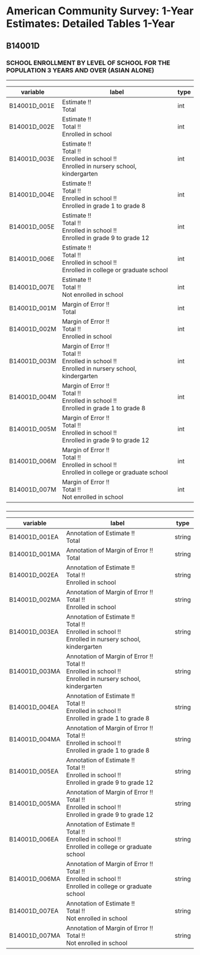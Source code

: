 # American Community Survey: 1-Year Estimates: Detailed Tables 1-Year

## B14001D

### SCHOOL ENROLLMENT BY LEVEL OF SCHOOL FOR THE POPULATION 3 YEARS AND OVER (ASIAN ALONE)

___

| variable | label | type |
| ----- | ----- | ----- |
| B14001D_001E | Estimate !!<br>Total | int |
| B14001D_002E | Estimate !!<br>Total !!<br>Enrolled in school | int |
| B14001D_003E | Estimate !!<br>Total !!<br>Enrolled in school !!<br>Enrolled in nursery school, kindergarten | int |
| B14001D_004E | Estimate !!<br>Total !!<br>Enrolled in school !!<br>Enrolled in grade 1 to grade 8 | int |
| B14001D_005E | Estimate !!<br>Total !!<br>Enrolled in school !!<br>Enrolled in grade 9 to grade 12 | int |
| B14001D_006E | Estimate !!<br>Total !!<br>Enrolled in school !!<br>Enrolled in college or graduate school | int |
| B14001D_007E | Estimate !!<br>Total !!<br>Not enrolled in school | int |
| B14001D_001M | Margin of Error !!<br>Total | int |
| B14001D_002M | Margin of Error !!<br>Total !!<br>Enrolled in school | int |
| B14001D_003M | Margin of Error !!<br>Total !!<br>Enrolled in school !!<br>Enrolled in nursery school, kindergarten | int |
| B14001D_004M | Margin of Error !!<br>Total !!<br>Enrolled in school !!<br>Enrolled in grade 1 to grade 8 | int |
| B14001D_005M | Margin of Error !!<br>Total !!<br>Enrolled in school !!<br>Enrolled in grade 9 to grade 12 | int |
| B14001D_006M | Margin of Error !!<br>Total !!<br>Enrolled in school !!<br>Enrolled in college or graduate school | int |
| B14001D_007M | Margin of Error !!<br>Total !!<br>Not enrolled in school | int |
### 

___

| variable | label | type |
| ----- | ----- | ----- |
| B14001D_001EA | Annotation of Estimate !!<br>Total | string |
| B14001D_001MA | Annotation of Margin of Error !!<br>Total | string |
| B14001D_002EA | Annotation of Estimate !!<br>Total !!<br>Enrolled in school | string |
| B14001D_002MA | Annotation of Margin of Error !!<br>Total !!<br>Enrolled in school | string |
| B14001D_003EA | Annotation of Estimate !!<br>Total !!<br>Enrolled in school !!<br>Enrolled in nursery school, kindergarten | string |
| B14001D_003MA | Annotation of Margin of Error !!<br>Total !!<br>Enrolled in school !!<br>Enrolled in nursery school, kindergarten | string |
| B14001D_004EA | Annotation of Estimate !!<br>Total !!<br>Enrolled in school !!<br>Enrolled in grade 1 to grade 8 | string |
| B14001D_004MA | Annotation of Margin of Error !!<br>Total !!<br>Enrolled in school !!<br>Enrolled in grade 1 to grade 8 | string |
| B14001D_005EA | Annotation of Estimate !!<br>Total !!<br>Enrolled in school !!<br>Enrolled in grade 9 to grade 12 | string |
| B14001D_005MA | Annotation of Margin of Error !!<br>Total !!<br>Enrolled in school !!<br>Enrolled in grade 9 to grade 12 | string |
| B14001D_006EA | Annotation of Estimate !!<br>Total !!<br>Enrolled in school !!<br>Enrolled in college or graduate school | string |
| B14001D_006MA | Annotation of Margin of Error !!<br>Total !!<br>Enrolled in school !!<br>Enrolled in college or graduate school | string |
| B14001D_007EA | Annotation of Estimate !!<br>Total !!<br>Not enrolled in school | string |
| B14001D_007MA | Annotation of Margin of Error !!<br>Total !!<br>Not enrolled in school | string |

